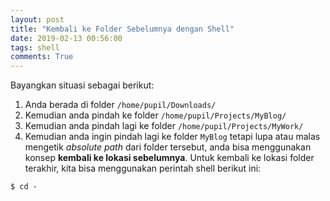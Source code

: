```yaml
---
layout: post
title: "Kembali ke Folder Sebelumnya dengan Shell"
date: 2019-02-13 00:56:00
tags: shell
comments: True
---
```

Bayangkan situasi sebagai berikut:
1. Anda berada di folder `/home/pupil/Downloads/`
2. Kemudian anda pindah ke folder `/home/pupil/Projects/MyBlog/`
3. Kemudian anda pindah lagi ke folder `/home/pupil/Projects/MyWork/`
4. Kemudian anda ingin pindah lagi ke folder `MyBlog` tetapi lupa atau malas mengetik *absolute path* dari folder tersebut, anda bisa menggunakan konsep **kembali ke lokasi sebelumnya**. Untuk kembali ke lokasi folder terakhir, kita bisa menggunakan perintah shell berikut ini:

```shell
$ cd -
```
